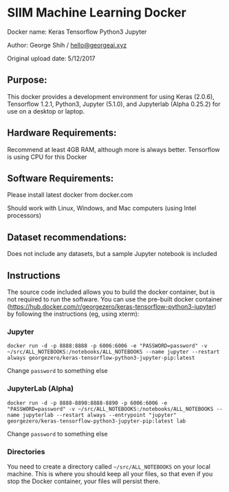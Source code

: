 # SIIM Machine Learning Docker

Docker name: Keras Tensorflow Python3 Jupyter

Author: George Shih / hello@georgeai.xyz

Original upload date: 5/12/2017


Purpose:
---

This docker provides a development environment for using Keras (2.0.6), 
Tensorflow 1.2.1, 
Python3, 
Jupyter (5.1.0),
and
Jupyterlab (Alpha 0.25.2)
for use on a desktop or laptop.

Hardware Requirements:
---

Recommend at least 4GB RAM, although more is always better.  Tensorflow is using
CPU for this Docker


Software Requirements:
--

Please install latest docker from docker.com

Should work with Linux, Windows, and Mac computers (using Intel processors)

Dataset recommendations:
---

Does not include any datasets, but a sample Jupyter notebook is included


Instructions
---

The source code included allows you to build the docker container, but is not
required to run the software.  You can use the pre-built docker container 
(https://hub.docker.com/r/georgezero/keras-tensorflow-python3-jupyter)
by following the instructions (eg, using xterm):


### Jupyter 

```
docker run -d -p 8888:8888 -p 6006:6006 -e "PASSWORD=password" -v ~/src/ALL_NOTEBOOKS:/notebooks/ALL_NOTEBOOKS --name jupyter --restart always georgezero/keras-tensorflow-python3-jupyter-pip:latest
```

Change `password` to something else

### JupyterLab (Alpha)

```
docker run -d -p 8888-8890:8888-8890 -p 6006:6006 -e "PASSWORD=password" -v ~/src/ALL_NOTEBOOKS:/notebooks/ALL_NOTEBOOKS --name jupyterlab --restart always --entrypoint "jupyter" georgezero/keras-tensorflow-python3-jupyter-pip:latest lab
```

Change `password` to something else

### Directories

You need to create a directory called `~/src/ALL_NOTEBOOKS` on your local machine.  This is where you should keep all your files, so that even if you stop the Docker container, your files will persist there.

